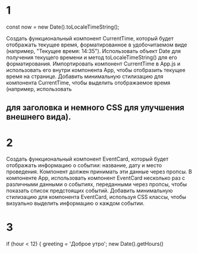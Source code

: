 # 1
const now = new Date().toLocaleTimeString();

Создать функциональный компонент CurrentTime, который будет отображать текущее время, форматированное в удобочитаемом виде (например, "Текущее время: 14:35").
Использовать объект Date для получения текущего времени и метод toLocaleTimeString() для его форматирования.
Импортировать компонент CurrentTime в App.js и использовать его внутри компонента App, чтобы отобразить текущее время на странице.
Добавить минимальную стилизацию для компонента CurrentTime, чтобы выделить отображаемое время (например, использовать <h2> для заголовка и немного CSS для улучшения внешнего вида).

# 2
Создать функциональный компонент EventCard, который будет отображать информацию о событии: название, дату и место проведения. Компонент должен принимать эти данные через пропсы.
В компоненте App, использовать компонент EventCard несколько раз с различными данными о событиях, переданными через пропсы, чтобы показать список предстоящих событий.
Добавить минимальную стилизацию для компонента EventCard, используя CSS классы, чтобы визуально выделить информацию о каждом событии.

# 3
if (hour < 12) {
greeting = 'Доброе утро';
new Date().getHours()